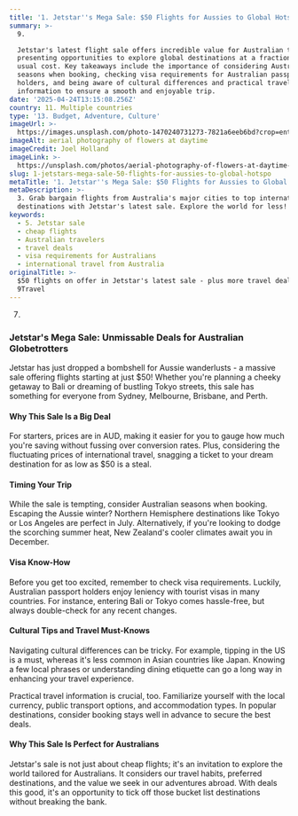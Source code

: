 ```yaml
---
title: '1. Jetstar''s Mega Sale: $50 Flights for Aussies to Global Hotspots'
summary: >-
  9. 

  Jetstar's latest flight sale offers incredible value for Australian travelers,
  presenting opportunities to explore global destinations at a fraction of the
  usual cost. Key takeaways include the importance of considering Australian
  seasons when booking, checking visa requirements for Australian passport
  holders, and being aware of cultural differences and practical travel
  information to ensure a smooth and enjoyable trip.
date: '2025-04-24T13:15:08.256Z'
country: 11. Multiple countries
type: '13. Budget, Adventure, Culture'
imageUrl: >-
  https://images.unsplash.com/photo-1470240731273-7821a6eeb6bd?crop=entropy&cs=tinysrgb&fit=max&fm=jpg&ixid=M3w3Mzk5OTB8MHwxfHNlYXJjaHwxfHwxMS4lMjBNdWx0aXBsZSUyMGNvdW50cmllcyUyMDEzLiUyMEJ1ZGdldCUyQyUyMEFkdmVudHVyZSUyQyUyMEN1bHR1cmUlMjB0cmF2ZWwlMjBsYW5kc2NhcGV8ZW58MHwwfHx8MTc0NTUwMDUwOHww&ixlib=rb-4.0.3&q=80&w=1080
imageAlt: aerial photography of flowers at daytime
imageCredit: Joel Holland
imageLink: >-
  https://unsplash.com/photos/aerial-photography-of-flowers-at-daytime-TRhGEGdw-YY
slug: 1-jetstars-mega-sale-50-flights-for-aussies-to-global-hotspo
metaTitle: '1. Jetstar''s Mega Sale: $50 Flights for Aussies to Global Hotspots'
metaDescription: >-
  3. Grab bargain flights from Australia's major cities to top international
  destinations with Jetstar's latest sale. Explore the world for less!
keywords:
  - 5. Jetstar sale
  - cheap flights
  - Australian travelers
  - travel deals
  - visa requirements for Australians
  - international travel from Australia
originalTitle: >-
  $50 flights on offer in Jetstar's latest sale - plus more travel deals -
  9Travel
---
```

7. 
### Jetstar's Mega Sale: Unmissable Deals for Australian Globetrotters

Jetstar has just dropped a bombshell for Aussie wanderlusts - a massive sale offering flights starting at just $50! Whether you're planning a cheeky getaway to Bali or dreaming of bustling Tokyo streets, this sale has something for everyone from Sydney, Melbourne, Brisbane, and Perth.

#### Why This Sale Is a Big Deal

For starters, prices are in AUD, making it easier for you to gauge how much you're saving without fussing over conversion rates. Plus, considering the fluctuating prices of international travel, snagging a ticket to your dream destination for as low as $50 is a steal.

#### Timing Your Trip

While the sale is tempting, consider Australian seasons when booking. Escaping the Aussie winter? Northern Hemisphere destinations like Tokyo or Los Angeles are perfect in July. Alternatively, if you're looking to dodge the scorching summer heat, New Zealand's cooler climates await you in December.

#### Visa Know-How

Before you get too excited, remember to check visa requirements. Luckily, Australian passport holders enjoy leniency with tourist visas in many countries. For instance, entering Bali or Tokyo comes hassle-free, but always double-check for any recent changes.

#### Cultural Tips and Travel Must-Knows

Navigating cultural differences can be tricky. For example, tipping in the US is a must, whereas it's less common in Asian countries like Japan. Knowing a few local phrases or understanding dining etiquette can go a long way in enhancing your travel experience.

Practical travel information is crucial, too. Familiarize yourself with the local currency, public transport options, and accommodation types. In popular destinations, consider booking stays well in advance to secure the best deals.

#### Why This Sale Is Perfect for Australians

Jetstar's sale is not just about cheap flights; it's an invitation to explore the world tailored for Australians. It considers our travel habits, preferred destinations, and the value we seek in our adventures abroad. With deals this good, it's an opportunity to tick off those bucket list destinations without breaking the bank.
